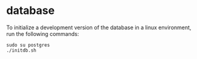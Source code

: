 # database

To initialize a development version of the database in a linux environment, run the following commands:

    sudo su postgres
    ./initdb.sh